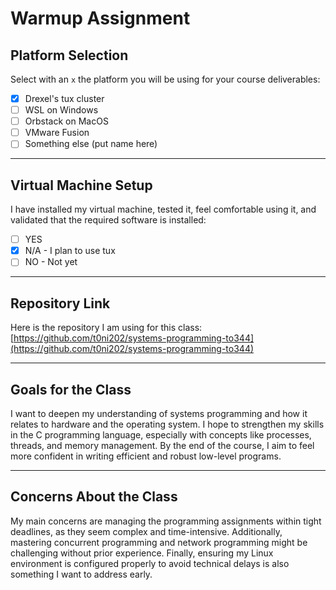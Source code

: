 # Warmup Assignment

## Platform Selection
Select with an `x` the platform you will be using for your course deliverables:
- [x] Drexel's tux cluster
- [ ] WSL on Windows
- [ ] Orbstack on MacOS
- [ ] VMware Fusion
- [ ] Something else (put name here)

---

## Virtual Machine Setup
I have installed my virtual machine, tested it, feel comfortable using it, and validated that the required software is installed:
- [ ] YES
- [x] N/A - I plan to use tux
- [ ] NO - Not yet

---

## Repository Link
Here is the repository I am using for this class:  
[https://github.com/t0ni202/systems-programming-to344](https://github.com/t0ni202/systems-programming-to344)

---

## Goals for the Class
I want to deepen my understanding of systems programming and how it relates to hardware and the operating system. I hope to strengthen my skills in the C programming language, especially with concepts like processes, threads, and memory management. By the end of the course, I aim to feel more confident in writing efficient and robust low-level programs.

---

## Concerns About the Class
My main concerns are managing the programming assignments within tight deadlines, as they seem complex and time-intensive. Additionally, mastering concurrent programming and network programming might be challenging without prior experience. Finally, ensuring my Linux environment is configured properly to avoid technical delays is also something I want to address early.
